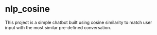 # nlp_cosine
This project is a simple chatbot built using cosine similarity to match user input with the most similar pre-defined conversation.
